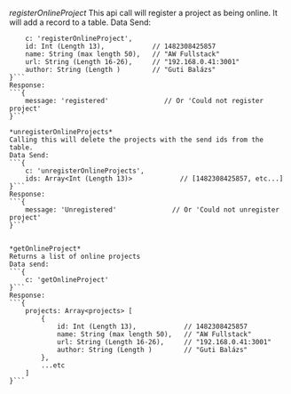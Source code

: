 *registerOnlineProject*
This api call will register a project as being online. It will add a record to a table.
Data Send:
```{
	c: 'registerOnlineProject',
	id: Int (Length 13),            // 1482308425857
	name: String (max length 50),   // "AW Fullstack"
	url: String	(Length 16-26),		// "192.168.0.41:3001"
	author: String (Length )        // "Guti Balázs"
}```
Response:
```{
	message: 'registered'              // Or 'Could not register project'
}```

*unregisterOnlineProjects*
Calling this will delete the projects with the send ids from the table.
Data Send:
```{
	c: 'unregisterOnlineProjects',
	ids: Array<Int (Length 13)>            // [1482308425857, etc...]
}```
Response:
```{
	message: 'Unregistered'              // Or 'Could not unregister project'
}```


*getOnlineProject*
Returns a list of online projects
Data send:
```{
	c: 'getOnlineProject'
}```
Response:
```{
	projects: Array<projects> [
		{
			id: Int (Length 13),            // 1482308425857
			name: String (max length 50),   // "AW Fullstack"
			url: String	(Length 16-26),		// "192.168.0.41:3001"
			author: String (Length )		// "Guti Balázs"
		},
		...etc
	]
}```